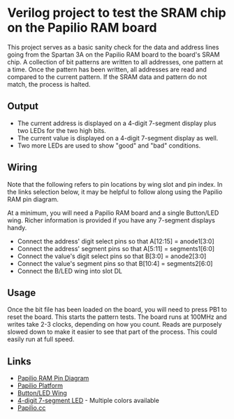 # Verilog project to test the SRAM chip on the Papilio RAM board

This project serves as a basic sanity check for the data and address lines going from the Spartan 3A on the Papilio RAM board to the board's SRAM chip. A collection of bit patterns are written to all addresses, one pattern at a time. Once the pattern has been written, all addresses are read and compared to the current pattern. If the SRAM data and pattern do not match, the process is halted.

## Output

* The current address is displayed on a 4-digit 7-segment display plus two LEDs for the two high bits. 
* The current value is displayed on a 4-digit 7-segment display as well.
* Two more LEDs are used to show "good" and "bad" conditions.

## Wiring

Note that the following refers to pin locations by wing slot and pin index. In the links selection below, it may be helpful to follow along using the Papilio RAM pin diagram.

At a minimum, you will need a Papilio RAM board and a single Button/LED wing. Richer information is provided if you have any 7-segment displays handy.

* Connect the address' digit select pins so that A[12:15] = anode1[3:0]
* Connect the address' segment pins so that A[5:11] = segments1[6:0]
* Connect the value's digit select pins so that B[3:0] = anode2[3:0]
* Connect the value's segment pins so that B[10:4] = segments2[6:0]
* Connect the B/LED wing into slot DL

## Usage

Once the bit file has been loaded on the board, you will need to press PB1 to reset the board. This starts the pattern tests. The board runs at 100MHz and writes take 2-3 clocks, depending on how you count. Reads are purposely slowed down to make it easier to see that part of the process. This could easily run at full speed.

## Links

* [Papilio RAM Pin Diagram](https://github.com/thelonious/papilio_pins/raw/master/Papilio-RAM-Pins.png)
* [Papilio Platform](http://www.gadgetfactory.net)
* [Button/LED Wing](http://www.gadgetfactory.net/index.php?main_page=product_info&cPath=4&products_id=10)
* [4-digit 7-segment LED](http://www.sparkfun.com/products/9480) - Multiple colors available
* [Papilio.cc](http://papilio.cc/)